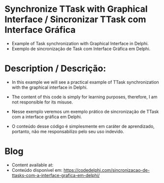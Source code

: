 # Synchronize TTask with Graphical Interface / Sincronizar TTask com Interface Gráfica
 - Example of Task synchronization with Graphical Interface in Delphi.
 - Exemplo de sincronização de Task com Interface Gráfica em Delphi.

# Description / Descrição:
- In this example we will see a practical example of TTask synchronization with the graphical interface in Delphi.
- The content of this code is simply for learning purposes, therefore, I am not responsible for its misuse.

- Nesse exemplo veremos um exemplo prático de sincronização de TTask com a interface gráfica em Delphi.
- O conteúdo desse código é simplesmente em caráter de aprendizado, portanto, não me responsabilizo pelo seu uso indevido.

# Blog
- Content available at:
- Conteúdo disponível em:
  https://codedelphi.com/sincronizacao-de-ttasks-com-a-interface-grafica-em-delphi/
